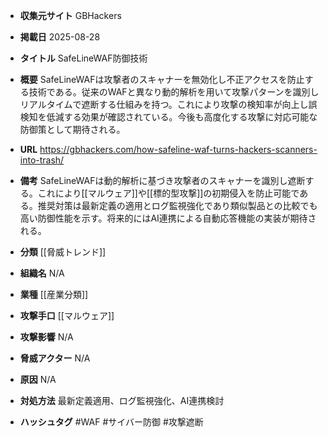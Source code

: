 - **収集元サイト**
GBHackers

- **掲載日**
2025-08-28

- **タイトル**
SafeLineWAF防御技術

- **概要**
SafeLineWAFは攻撃者のスキャナーを無効化し不正アクセスを防止する技術である。従来のWAFと異なり動的解析を用いて攻撃パターンを識別しリアルタイムで遮断する仕組みを持つ。これにより攻撃の検知率が向上し誤検知を低減する効果が確認されている。今後も高度化する攻撃に対応可能な防御策として期待される。

- **URL**
https://gbhackers.com/how-safeline-waf-turns-hackers-scanners-into-trash/

- **備考**
SafeLineWAFは動的解析に基づき攻撃者のスキャナーを識別し遮断する。これにより[[マルウェア]]や[[標的型攻撃]]の初期侵入を防止可能である。推奨対策は最新定義の適用とログ監視強化であり類似製品との比較でも高い防御性能を示す。将来的にはAI連携による自動応答機能の実装が期待される。

- **分類**
[[脅威トレンド]]

- **組織名**
N/A

- **業種**
[[産業分類]]

- **攻撃手口**
[[マルウェア]]

- **攻撃影響**
N/A

- **脅威アクター**
N/A

- **原因**
N/A

- **対処方法**
最新定義適用、ログ監視強化、AI連携検討

- **ハッシュタグ**
#WAF #サイバー防御 #攻撃遮断
